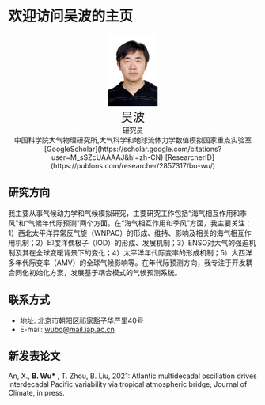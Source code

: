# 欢迎访问吴波的主页

<div align=center><img src="../images/wubo_photo.jpg" width="20%" height="20%"></div>

<center><font size=5>吴波</font></center>
<center>研究员</center>
<center>中国科学院大气物理研究所,大气科学和地球流体力学数值模拟国家重点实验室</center>

<center>[GoogleScholar](https://scholar.google.com/citations?user=M_sSZcUAAAAJ&hl=zh-CN)       [ResearcherID](https://publons.com/researcher/2857317/bo-wu/)</center>

## 研究方向

我主要从事气候动力学和气候模拟研究，主要研究工作包括“海气相互作用和季风”和“气候年代际预测”两个方面。在“海气相互作用和季风”方面，我主要关注：1）西北太平洋异常反气旋（WNPAC）的形成、维持、影响及相关的海气相互作用机制；2）印度洋偶极子（IOD）的形成、发展机制；3）ENSO对大气的强迫机制及其在全球变暖背景下的变化；4）太平洋年代际变率的形成机制；5）大西洋多年代际变率（AMV）的全球气候影响等。在年代际预测方向，我专注于开发耦合同化初始化方案，发展基于耦合模式的气候预测系统。

## 联系方式
* 地址: 北京市朝阳区祁家豁子华严里40号
* E-mail: wubo@mail.iap.ac.cn

## 新发表论文
An, X., __B. Wu*__ , T. Zhou, B. Liu, 2021: Atlantic multidecadal oscillation drives interdecadal Pacific variability via tropical atmospheric bridge, Journal of Climate, in press.



